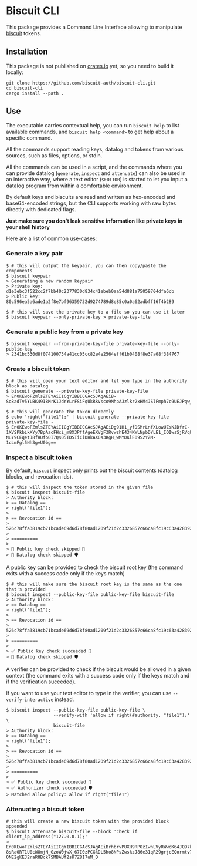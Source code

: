 # Biscuit CLI

This package provides a Command Line Interface allowing to manipulate [biscuit](https://github.com/CleverCloud/biscuit) tokens.

## Installation

This package is not published on [crates.io](https://crates.io) yet, so you need to build it locally:

```
git clone https://github.com/biscuit-auth/biscuit-cli.git
cd biscuit-cli
cargo install --path .
```

## Use

The executable carries contextual help, you can run `biscuit help` to list available commands, and `biscuit help <command>` to get help about a specific command.

All the commands support reading keys, datalog and tokens from various sources, such as files, options, or stdin.

All the commands can be used in a script, and the commands where you can provide datalog (`generate`, `inspect` and `attenuate`) can also be used in an interactive way,
where a text editor (`$EDITOR`) is started to let you input a datalog program from within a comfortable environment.

By default keys and biscuits are read and written as hex-encoded and base64-encoded strings, but the CLI supports working with raw bytes directly with dedicated flags.

**Just make sure you don't leak sensitive information like private keys in your shell history**

Here are a list of common use-cases:

### Generate a key pair

```
$ # this will output the keypair, you can then copy/paste the components
$ biscuit keypair
> Generating a new random keypair
> Private key: d1e3ebc3f522cc2f7bb40c2377830d834c41ebeb0aa54d881a75059704dfa6cb
> Public key: 80c596ea5a6ade1a2f8e7bf96359732d9274789d8e85c0a0a62adbff16f4b289

$ # this will save the private key to a file so you can use it later
$ biscuit keypair --only-private-key > private-key-file
```

### Generate a public key from a private key

```
$ biscuit keypair --from-private-key-file private-key-file --only-public-key
> 2341bc530d8f074100734a41cc05cc82e4e2564eff61b0408f8e37a08f384767
```

### Create a biscuit token

```
$ # this will open your text editor and let you type in the authority block as datalog
$ biscuit generate --private-key-file private-key-file
> En0KEwoFZmlsZTEYAiIICgYIBBICGAcSJAgAEiB-So8adTv5YLBK49I8MrK1JdrYLrFSiFqUkRkVsco9MhpAJzlkr2xHM4JSlFmph7c9UEJPqw_BCscMgkIasAjnXZT5BHpA58M1uo_4KUDbPZSJVtbF93P43X41W7aofjZXAiIiCiCScR0e_rBUa7VjxnKW4PT52ZjC3peMCrWOi1T0jgR0fw==

$ # this will generate the token directly
$ echo 'right("file1");' | biscuit generate --private-key-file private-key-file -
$ En0KEwoFZmlsZTEYAiIICgYIBBICGAcSJAgAEiDg91H1_yfDSMrLnfXLowUZsKJDfrC-1XVSPkbikXYy7BpAacFHci_m8X3PffAgeEXVgF3RvwzhE434KWLNpbDYLE1_IOIwsSjRVqFC4fy-NuY9CEqetJ8fHUfo0I7Qs05TDSIiCiDHkAX0s3RgH_wMYDKlE09S2YZM-1cLmFgl5Nh3gvU0bg==
```

### Inspect a biscuit token

By default, `biscuit` inspect only prints out the biscuit contents (datalog blocks, and revocation ids).

```
$ # this will inspect the token stored in the given file
$ biscuit inspect biscuit-file
> Authority block:
> == Datalog ==
> right("file1");
> 
> == Revocation id ==
> 526c78ffa3819cb71bcade69d6d78f80ad1209f21d2c3326857c66ca8fc19c63a4283929b690ae40ca8474594631caee464b0367b781d3cc1139343c13900509
> 
> ==========
> 
> 🙈 Public key check skipped 🔑
> 🙈 Datalog check skipped 🛡️
```

A public key can be provided to check the biscuit root key (the command exits with a success code only if the keys match)

```
$ # this will make sure the biscuit root key is the same as the one that's provided
$ biscuit inspect --public-key-file public-key-file biscuit-file
> Authority block:
> == Datalog ==
> right("file1");
> 
> == Revocation id ==
> 526c78ffa3819cb71bcade69d6d78f80ad1209f21d2c3326857c66ca8fc19c63a4283929b690ae40ca8474594631caee464b0367b781d3cc1139343c13900509
> 
> ==========
> 
> ✅ Public key check succeeded 🔑
> 🙈 Datalog check skipped 🛡️
```

A verifier can be provided to check if the biscuit would be allowed in a given context (the command exits with a success code only if the keys match and if the verification suceeded).

If you want to use your text editor to type in the verifier, you can use `--verify-interactive` instead.

```
$ biscuit inspect --public-key-file public-key-file \
                  --verify-with 'allow if right(#authority, "file1");' \
                  biscuit-file
> Authority block:
> == Datalog ==
> right("file1");
> 
> == Revocation id ==
> 526c78ffa3819cb71bcade69d6d78f80ad1209f21d2c3326857c66ca8fc19c63a4283929b690ae40ca8474594631caee464b0367b781d3cc1139343c13900509
> 
> ==========
> 
> ✅ Public key check succeeded 🔑
> ✅ Authorizer check succeeded 🛡️
> Matched allow policy: allow if right("file1")
```

### Attenuating a biscuit token

```
# this will create a new biscuit token with the provided block appended
$ biscuit attenuate biscuit-file --block 'check if client_ip_address("127.0.0.1);'
> En0KEwoFZmlsZTEYAiIICgYIBBICGAcSJAgAEiBrhbrvPUXH9RPOzIwnLVyRWwcK64JQ97kBvz1hLJfjfBpAUmx4_6OBnLcbyt5p1tePgK0SCfIdLDMmhXxmyo_BnGOkKDkptpCuQMqEdFlGMcruRksDZ7eB08wROTQ8E5AFCRqhAQo3CgVxdWVyeQoRY2xpZW50X2lwX2FkZHJlc3MKCTEyNy4wLjAuMRgCMg4KDAoCCAgSBggJEgIYChIkCAASIL6EGw7TZQ-8sRa0RT1U0cW8mjN_GzoW0jwX_67I0zPCGkDL5ho8NPsZwskzJ86e31qR29grjcEQormtv7I3YoQy_I2aoZGNtlviX72FuBT85KlVxJtjOiLxCIOvJj4MVN0KIiIKIM6btYoZ-ONE2gKEJ2raR8Bck7SMBAUf2sK7Z8I7uM_D
```
